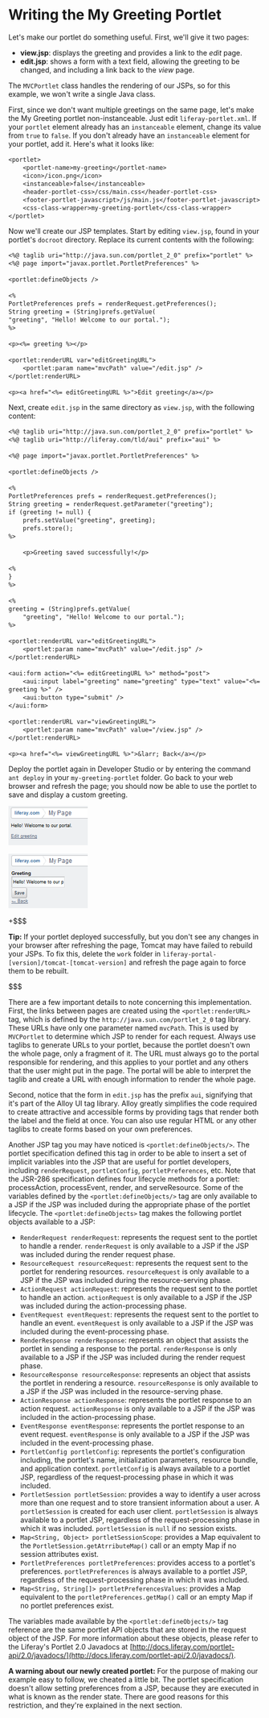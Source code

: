 # Writing the My Greeting Portlet [](id=writing-the-my-greeting-portlet)

Let's make our portlet do something useful. First, we'll give it two pages:

- **view.jsp**: displays the greeting and provides a link to the *edit* page. 
- **edit.jsp**: shows a form with a text field, allowing the greeting to be
  changed, and including a link back to the *view* page. 

The `MVCPortlet` class handles the rendering of our JSPs, so for this example,
we won't write a single Java class. 

First, since we don't want multiple greetings on the same page, let's make the
My Greeting portlet non-instanceable. Just edit `liferay-portlet.xml`. If your
`portlet` element already has an `instanceable` element, change its value from
`true` to `false`. If you don't already have an `instanceable` element for your
portlet, add it. Here's what it looks like: 

    <portlet>
        <portlet-name>my-greeting</portlet-name>
        <icon>/icon.png</icon>
        <instanceable>false</instanceable>
        <header-portlet-css>/css/main.css</header-portlet-css>
        <footer-portlet-javascript>/js/main.js</footer-portlet-javascript>
        <css-class-wrapper>my-greeting-portlet</css-class-wrapper>
    </portlet>

Now we'll create our JSP templates. Start by editing `view.jsp`, found in your
portlet's `docroot` directory. Replace its current contents with the following:

    <%@ taglib uri="http://java.sun.com/portlet_2_0" prefix="portlet" %>
    <%@ page import="javax.portlet.PortletPreferences" %>

    <portlet:defineObjects />

    <%
    PortletPreferences prefs = renderRequest.getPreferences();
    String greeting = (String)prefs.getValue(
    "greeting", "Hello! Welcome to our portal.");
    %>

    <p><%= greeting %></p>

    <portlet:renderURL var="editGreetingURL">
        <portlet:param name="mvcPath" value="/edit.jsp" />
    </portlet:renderURL>

    <p><a href="<%= editGreetingURL %>">Edit greeting</a></p>

Next, create `edit.jsp` in the same directory as `view.jsp`, with the following
content:

    <%@ taglib uri="http://java.sun.com/portlet_2_0" prefix="portlet" %>
    <%@ taglib uri="http://liferay.com/tld/aui" prefix="aui" %>

    <%@ page import="javax.portlet.PortletPreferences" %>

    <portlet:defineObjects />

    <%
    PortletPreferences prefs = renderRequest.getPreferences();
    String greeting = renderRequest.getParameter("greeting");
    if (greeting != null) {
        prefs.setValue("greeting", greeting);
        prefs.store();
    %>

        <p>Greeting saved successfully!</p>

    <%
    }
    %>

    <%
    greeting = (String)prefs.getValue(
        "greeting", "Hello! Welcome to our portal.");
    %>

    <portlet:renderURL var="editGreetingURL">
        <portlet:param name="mvcPath" value="/edit.jsp" />
    </portlet:renderURL>

    <aui:form action="<%= editGreetingURL %>" method="post">
        <aui:input label="greeting" name="greeting" type="text" value="<%=
    greeting %>" />
        <aui:button type="submit" />
    </aui:form>

    <portlet:renderURL var="viewGreetingURL">
        <portlet:param name="mvcPath" value="/view.jsp" />
    </portlet:renderURL>

    <p><a href="<%= viewGreetingURL %>">&larr; Back</a></p>

Deploy the portlet again in Developer Studio or by entering the command `ant
deploy` in your `my-greeting-portlet` folder. Go back to your web browser and
refresh the page; you should now be able to use the portlet to save and display
a custom greeting. 

![Figure 3.5: The *view* page of My Greeting portlet](../../images/portlets-view-my-greeting.png)

![Figure 3.6: The *edit* page of My Greeting portlet](../../images/portlets-edit-my-greeting.png)


+$$$

**Tip:** If your portlet deployed successfully, but you don't see any changes in
your browser after refreshing the page, Tomcat may have failed to rebuild your
JSPs. To fix this, delete the `work` folder in
`liferay-portal-[version]/tomcat-[tomcat-version]` and refresh the page again to
force them to be rebuilt. 

$$$

There are a few important details to note concerning this implementation. First,
the links between pages are created using the `<portlet:renderURL>` tag, which
is defined by the `http://java.sun.com/portlet_2_0` tag library. These URLs have
only one parameter named `mvcPath`. This is used by `MVCPortlet` to determine
which JSP to render for each request. Always use taglibs to generate URLs to
your portlet, because the portlet doesn't own the whole page, only a fragment of
it. The URL must always go to the portal responsible for rendering, and this
applies to your portlet and any others that the user might put in the page. The
portal will be able to interpret the taglib and create a URL with enough
information to render the whole page. 

Second, notice that the form in `edit.jsp` has the prefix `aui`, signifying that
it's part of the Alloy UI tag library. Alloy greatly simplifies the code
required to create attractive and accessible forms by providing tags that render
both the label and the field at once. You can also use regular HTML or any other
taglibs to create forms based on your own preferences. 

Another JSP tag you may have noticed is `<portlet:defineObjects/>`. The portlet
specification defined this tag in order to be able to insert a set of implicit
variables into the JSP that are useful for portlet developers, including
`renderRequest`, `portletConfig`, `portletPreferences`, etc. Note that the
JSR-286 specification defines four lifecycle methods for a portlet:
processAction, processEvent, render, and serveResource. Some of the variables
defined by the `<portlet:defineObjects/>` tag are only available to a JSP if the
JSP was included during the appropriate phase of the portlet lifecycle. The
`<portlet:defineObjects>` tag makes the following portlet objects available to a
JSP:

- `RenderRequest renderRequest`: represents the request sent to the portlet to
  handle a render. `renderRequest` is only available to a JSP if the JSP was
  included during the render request phase.
- `ResourceRequest resourceRequest`: represents the request sent to the portlet
  for rendering resources. `resourceRequest` is only available to a JSP if the
  JSP was included during the resource-serving phase.
- `ActionRequest actionRequest`: represents the request sent to the portlet to
  handle an action. `actionRequest` is only available to a JSP if the JSP was
  included during the action-processing phase.
- `EventRequest eventRequest`: represents the request sent to the portlet to
  handle an event. `eventRequest` is only available to a JSP if the JSP was
  included during the event-processing phase.
- `RenderResponse renderResponse`: represents an object that assists the
  portlet in sending a response to the portal. `renderResponse` is only
  available to a JSP if the JSP was included during the render request phase.
- `ResourceResponse resourceResponse`: represents an object that assists the
  portlet in rendering a resource. `resourceResponse` is only available to a JSP
  if the JSP was included in the resource-serving phase.
- `ActionResponse actionResponse`: represents the portlet response to an action
  request. `actionResponse` is only available to a JSP if the JSP was included
  in the action-processing phase.
- `EventResponse eventResponse`: represents the portlet response to an event
  request. `eventResponse` is only available to a JSP if the JSP was included
  in the event-processing phase.
- `PortletConfig portletConfig`: represents the portlet's configuration
  including, the portlet's name, initialization parameters, resource bundle, and
  application context. `portletConfig` is always available to a portlet JSP,
  regardless of the request-processing phase in which it was included.
- `PortletSession portletSession`: provides a way to identify a user across more
  than one request and to store transient information about a user. A
  `portletSession` is created for each user client. `portletSession` is always
  available to a portlet JSP, regardless of the request-processing phase in
  which it was included. `portletSession` is `null` if no session exists.
- `Map<String, Object> portletSessionScope`: provides a Map equivalent to the
  `PortletSession.getAtrributeMap()` call or an empty Map if no session
  attributes exist.
- `PortletPreferences portletPreferences`: provides access to a portlet's
  preferences. `portletPreferences` is always available to a portlet JSP,
  regardless of the request-processing phase in which it was included.
- `Map<String, String[]> portletPreferencesValues`: provides a Map equivalent to
  the `portletPreferences.getMap()` call or an empty Map if no portlet
  preferences exist.

The variables made available by the `<portlet:defineObjects/>` tag reference are 
the same portlet API objects that are stored in the request object of the JSP.
For more information about these objects, please refer to
the Liferay's Portlet 2.0 Javadocs at
[http://docs.liferay.com/portlet-api/2.0/javadocs/](http://docs.liferay.com/portlet-api/2.0/javadocs/).

**A warning about our newly created portlet:** For the purpose of making our
example easy to follow, we cheated a little bit. The portlet specification
doesn't allow setting preferences from a JSP, because they are executed in what
is known as the render state. There are good reasons for this restriction, and
they're explained in the next section. 
